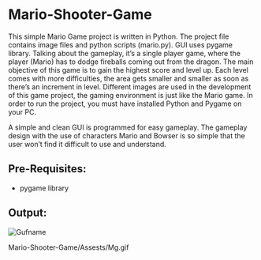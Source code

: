 # Mario-Shooter-Game
This simple Mario Game project is written in Python. The project file contains image files and python scripts (mario.py). GUI   uses pygame library. Talking about the gameplay, it’s a single player game, where the player (Mario) has to dodge fireballs coming out from the dragon. The main objective of this game is to gain the highest score and level up. Each level comes with more difficulties, the area gets smaller and smaller as soon as there’s an increment in level. Different images are used in the development of this game project, the gaming environment is just like the Mario game. In order to run the project, you must have installed Python and Pygame on your PC. 

A simple and clean GUI is programmed for easy gameplay. The gameplay design with the use of characters Mario and Bowser is so simple that the user won’t find it difficult to use and understand.

## Pre-Requisites:
* pygame library

## Output:
![Gufname](/Assets/Mg.gif)

Mario-Shooter-Game/Assests/Mg.gif


